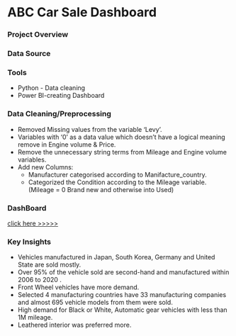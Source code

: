 # ABC Car Sale Dashboard


### Project Overview




### Data Source




### Tools
  - Python - Data cleaning
  - Power BI-creating Dashboard


### Data Cleaning/Preprocessing
  - Removed Missing values from the variable ‘Levy’.
  - Variables with ‘0’ as a data value which doesn’t have a logical meaning remove in Engine volume & Price.
  - Remove the unnecessary string terms from Mileage and Engine volume variables.
  - Add new Columns:
      - Manufacturer categorised according to Manifacture_country.
      - Categorized the Condition according to the Mileage variable.(Mileage = 0 Brand new and otherwise into Used)



### DashBoard 
  [click here >>>>>](https://github.com/DanukaDilshann/Power-BI-Dashboard/blob/main/Dashboard/Dashboard.md)

### Key Insights
  - Vehicles manufactured in Japan, South Korea, Germany and United State are sold mostly.
  - Over 95% of the vehicle sold are second-hand and manufactured within 2006 to 2020 .
  - Front Wheel vehicles have more demand.
  - Selected 4 manufacturing countries have 33 manufacturing companies and almost 695 vehicle models from them were sold.
  - High demand for Black or White, Automatic gear vehicles with less than 1M mileage.
  - Leathered interior was preferred more.
